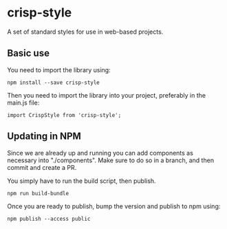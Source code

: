 # crisp-style

A set of standard styles for use in web-based projects.

## Basic use

You need to import the library using:

```
npm install --save crisp-style
```

Then you need to import the library into your project, preferably in the main.js file:

```
import CrispStyle from 'crisp-style';
```

## Updating in NPM

Since we are already up and running you can add components as necessary into "./components". Make sure to do so in a branch, and then commit and create a PR.

You simply have to run the build script, then publish.

```
npm run build-bundle
```

Once you are ready to publish, bump the version and publish to npm using:

```
npm publish --access public
```
